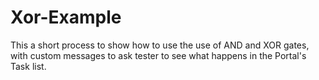 Xor-Example
===========

This a short process to show how to use the use of AND and XOR gates, with custom messages to ask tester to see what happens in the Portal's Task list.
